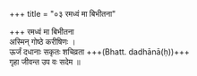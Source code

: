 +++
title = "०३ रमध्वं मा बिभीतना"

+++
रमध्वं मा बिभीतना  
अस्मिन् गोष्ठे करीषिणः ।  
ऊर्जं दधानाः सकृतः शचिव्रता +++(Bhatt. dadhānā(ḥ))+++  
गृहा जीवन्त उप वः सदेम ॥